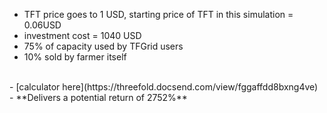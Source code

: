 - TFT price goes to 1 USD, starting price of TFT in this simulation = 0.06USD
- investment cost = 1040 USD
- 75% of capacity used by TFGrid users
- 10% sold by farmer itself
<BR>  
- [calculator here](https://threefold.docsend.com/view/fggaffdd8bxng4ve)
<BR>
- **Delivers a potential return of 2752%**

